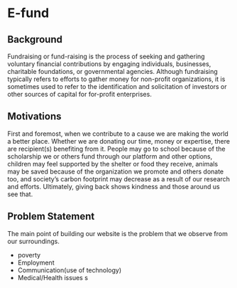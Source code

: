 # E-fund

## Background 
Fundraising or fund-raising is the process of seeking and gathering voluntary financial contributions by engaging individuals, businesses, 
charitable foundations, or governmental agencies. Although fundraising typically refers to efforts to gather money for non-profit organizations,
it is sometimes used to refer to the identification and solicitation of investors or other sources of capital for for-profit enterprises.

## Motivations

First and foremost, when we contribute to a cause we are making the world a better place. Whether we are donating our time, money or expertise,
there are recipient(s) benefiting from it. People may go to school because of the scholarship we or others fund through our platform and other options,
children may feel supported by the shelter or food they receive, animals may be saved because of the organization we promote and others donate too,
and society’s carbon footprint may decrease as a result of our research and efforts. Ultimately, giving back shows kindness and those around us see that. 

## Problem Statement

The main point of building our website is the problem that we observe from our surroundings. 
  - poverty
  - Employment
  - Communication(use of technology)
  - Medical/Health issues
s

